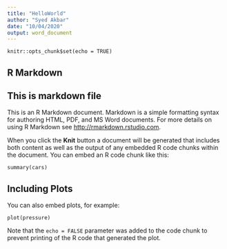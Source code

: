 ```yaml
---
title: "HelloWorld"
author: "Syed Akbar"
date: "10/04/2020"
output: word_document
---
```


```{r setup, include=FALSE}
knitr::opts_chunk$set(echo = TRUE)
```

## R Markdown
## This is markdown file

This is an R Markdown document. Markdown is a simple formatting syntax for authoring HTML, PDF, and MS Word documents. For more details on using R Markdown see <http://rmarkdown.rstudio.com>.

When you click the **Knit** button a document will be generated that includes both content as well as the output of any embedded R code chunks within the document. You can embed an R code chunk like this:

```{r cars}
summary(cars)
```

## Including Plots

You can also embed plots, for example:

```{r pressure, echo=FALSE}
plot(pressure)
```

Note that the `echo = FALSE` parameter was added to the code chunk to prevent printing of the R code that generated the plot.
